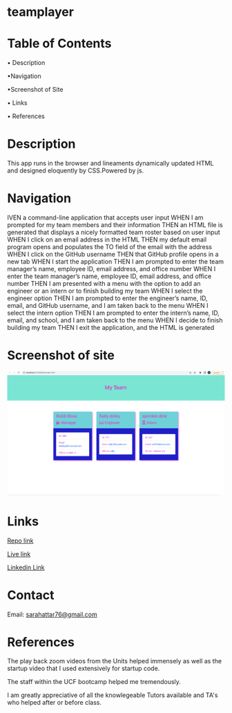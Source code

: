 # teamplayer

# Table of Contents
• Description

•Navigation

•Screenshot of Site

• Links

• References

# Description

This app runs in the browser and lineaments dynamically updated HTML and designed eloquently by CSS.Powered by js. 

# Navigation
IVEN a command-line application that accepts user input
WHEN I am prompted for my team members and their information
THEN an HTML file is generated that displays a nicely formatted team roster based on user input
WHEN I click on an email address in the HTML
THEN my default email program opens and populates the TO field of the email with the address
WHEN I click on the GitHub username
THEN that GitHub profile opens in a new tab
WHEN I start the application
THEN I am prompted to enter the team manager’s name, employee ID, email address, and office number
WHEN I enter the team manager’s name, employee ID, email address, and office number
THEN I am presented with a menu with the option to add an engineer or an intern or to finish building my team
WHEN I select the engineer option
THEN I am prompted to enter the engineer’s name, ID, email, and GitHub username, and I am taken back to the menu
WHEN I select the intern option
THEN I am prompted to enter the intern’s name, ID, email, and school, and I am taken back to the menu
WHEN I decide to finish building my team
THEN I exit the application, and the HTML is generated


# Screenshot of site
<!-- add the right screenshot -->
![screenshot](/Assets/images/teamplayerss.png)

# Links

<!-- add the correct link in the () -->

[Repo link](https://github.com/SarahAmel/teamplayer/)   



[Live link](http://localhost:52330/dist/index.html/)



[Linkedin Link](https://www.linkedin.com/in/sarah-attar-477312235/)

# Contact
Email: sarahattar76@gmail.com

# References
The play back zoom videos from the Units helped immensely as well as the startup video that I used extensively for startup code.

The staff within the UCF bootcamp helped me tremendously.

I am greatly appreciative of all the knowlegeable Tutors available and TA's who helped after or before class.